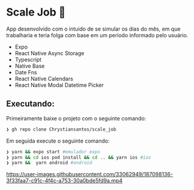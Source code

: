 # Scale Job 📅

App desenvolvido com o intuido de se simular os dias do mês, em que trabalharia e teria folga com base em um período informado pelo usuário.

 - Expo
 - React Native Async Storage
 - Typescript
 - Native Base
 - Date Fns
 - React Native Calendars
 - React Native Modal Datetime Picker

## Executando:

Primeiramente baixe o projeto com o seguinte comando:

```bash
❯ gh repo clone Chrystiansantos/scale_job
```
Em seguida execute o seguinte comando:

```bash
❯ yarn && expo start #emulador expo
❯ yarn && cd ios pod install && cd .. && yarn ios #ios
❯ yarn &&  yarn android #android
```


https://user-images.githubusercontent.com/33062949/187098136-3f33faa7-c91c-4f4c-a753-30a0bde5fd9a.mp4
